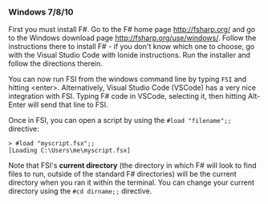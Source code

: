 ### Windows 7/8/10

First you must install F#. Go to the F# home page http://fsharp.org/ and go to the Windows download page http://fsharp.org/use/windows/. Follow the instructions there to install F# - if you don't know which one to choose, go with the Visual Studio Code with Ionide instructions. Run the installer and follow the directions therein.

You can now run FSI from the windows command line by typing `FSI` and hitting \<enter>. Alternatively,
Visual Studio Code (VSCode) has a very nice integration with FSI. Typing F# code in VSCode, selecting it, then hitting Alt-Enter will send that line to FSI.

Once in FSI, you can open a script by using the `#load "filename";;` directive:

```
> #load "myscript.fsx";;
[Loading C:\Users\me\myscript.fsx]
```

Note that FSI's **current directory** (the directory in which F# will look to find files to run, outside of the standard F# directories) will be the current directory when you ran it within the terminal. You can change your current directory using the `#cd dirname;;` directive.